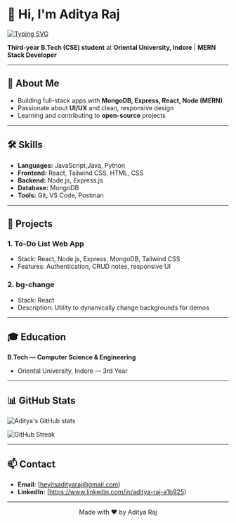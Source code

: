 # 👋 Hi, I'm Aditya Raj

[![Typing SVG](https://readme-typing-svg.herokuapp.com?font=Fira+Code\&size=28\&pause=1000\&color=00F7FF\&center=true\&vCenter=true\&width=500\&lines=Hi+I'm+Aditya+Raj)](https://git.io/typing-svg)

**Third-year B.Tech (CSE) student** at **Oriental University, Indore** | **MERN Stack Developer**

---

## 🚀 About Me

* Building full-stack apps with **MongoDB, Express, React, Node (MERN)**
* Passionate about **UI/UX** and clean, responsive design
* Learning and contributing to **open-source** projects

---

## 🛠️ Skills

* **Languages:** JavaScript,Java, Python
* **Frontend:** React, Tailwind CSS, HTML, CSS
* **Backend:** Node.js, Express.js
* **Database:** MongoDB
* **Tools:** Git, VS Code, Postman

---

## 🔭 Projects

### 1. To-Do List Web App

* Stack: React, Node.js, Express, MongoDB, Tailwind CSS
* Features: Authentication, CRUD notes, responsive UI

### 2. bg-change

* Stack: React
* Description: Utility to dynamically change backgrounds for demos

---

## 🎓 Education

**B.Tech — Computer Science & Engineering**

* Oriental University, Indore — 3rd Year

---

## 📊 GitHub Stats

![Aditya's GitHub stats](https://github-readme-stats.vercel.app/api?username=1tsadityaraj\&show_icons=true\&theme=radical\&count_private=true\&hide_border=true\&include_all_commits=true)

![GitHub Streak](https://streak-stats.demolab.com?user=1tsadityaraj\&theme=radical\&hide_border=true)

---

## 📫 Contact

* **Email:** [heyitsadityaraj@gmail.com)
* **LinkedIn:** [https://www.linkedin.com/in/aditya-raj-a1b925)

---

<p align="center">Made with ❤️ by Aditya Raj</p>

